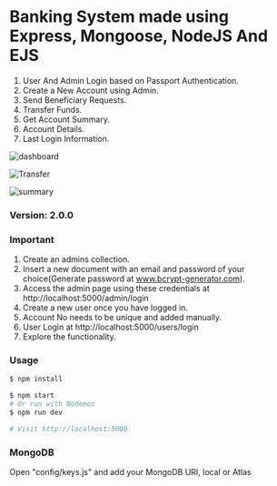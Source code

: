 # Banking System made using Express, Mongoose, NodeJS And EJS

1. User And Admin Login based on Passport Authentication.
2. Create a New Account using Admin.
3. Send Beneficiary Requests.
4. Transfer Funds.
5. Get Account Summary.
6. Account Details.
7. Last Login Information.

![dashboard](https://user-images.githubusercontent.com/68279946/88624757-2a989980-d0c5-11ea-889f-94129dc04ef0.jpg)

![Transfer](https://user-images.githubusercontent.com/68279946/88624763-2d938a00-d0c5-11ea-84e9-3689ed5a1b3e.jpg)

![summary](https://user-images.githubusercontent.com/68279946/88624778-34220180-d0c5-11ea-8c42-f3739bcd0055.jpg)

### Version: 2.0.0

### Important
1. Create an admins collection.
2. Insert a new document with an email and password of your choice(Generate password at www.bcrypt-generator.com).
3. Access the admin page using these credentials at http://localhost:5000/admin/login
4. Create a new user once you have logged in.
5. Account No needs to be unique and added manually.
5. User Login at http://localhost:5000/users/login
6. Explore the functionality.

### Usage

```sh
$ npm install
```

```sh
$ npm start
# Or run with Nodemon
$ npm run dev

# Visit http://localhost:5000
```

### MongoDB

Open "config/keys.js" and add your MongoDB URI, local or Atlas
